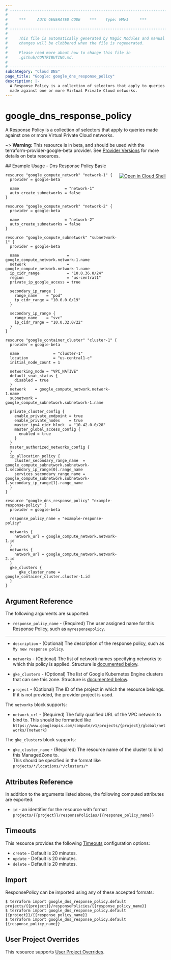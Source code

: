 ```yaml
---
# ----------------------------------------------------------------------------
#
#     ***     AUTO GENERATED CODE    ***    Type: MMv1     ***
#
# ----------------------------------------------------------------------------
#
#     This file is automatically generated by Magic Modules and manual
#     changes will be clobbered when the file is regenerated.
#
#     Please read more about how to change this file in
#     .github/CONTRIBUTING.md.
#
# ----------------------------------------------------------------------------
subcategory: "Cloud DNS"
page_title: "Google: google_dns_response_policy"
description: |-
  A Response Policy is a collection of selectors that apply to queries
  made against one or more Virtual Private Cloud networks.
---
```


# google\_dns\_response\_policy

A Response Policy is a collection of selectors that apply to queries
made against one or more Virtual Private Cloud networks.

~> **Warning:** This resource is in beta, and should be used with the terraform-provider-google-beta provider.
See [Provider Versions](https://terraform.io/docs/providers/google/guides/provider_versions.html) for more details on beta resources.


<div class = "oics-button" style="float: right; margin: 0 0 -15px">
  <a href="https://console.cloud.google.com/cloudshell/open?cloudshell_git_repo=https%3A%2F%2Fgithub.com%2Fterraform-google-modules%2Fdocs-examples.git&cloudshell_working_dir=dns_response_policy_basic&cloudshell_image=gcr.io%2Fgraphite-cloud-shell-images%2Fterraform%3Alatest&open_in_editor=main.tf&cloudshell_print=.%2Fmotd&cloudshell_tutorial=.%2Ftutorial.md" target="_blank">
    <img alt="Open in Cloud Shell" src="//gstatic.com/cloudssh/images/open-btn.svg" style="max-height: 44px; margin: 32px auto; max-width: 100%;">
  </a>
</div>
## Example Usage - Dns Response Policy Basic


```hcl
resource "google_compute_network" "network-1" {
  provider = google-beta

  name                    = "network-1"
  auto_create_subnetworks = false
}

resource "google_compute_network" "network-2" {
  provider = google-beta
  
  name                    = "network-2"
  auto_create_subnetworks = false
}

resource "google_compute_subnetwork" "subnetwork-1" {
  provider = google-beta

  name                     = google_compute_network.network-1.name
  network                  = google_compute_network.network-1.name
  ip_cidr_range            = "10.0.36.0/24"
  region                   = "us-central1"
  private_ip_google_access = true

  secondary_ip_range {
    range_name    = "pod"
    ip_cidr_range = "10.0.0.0/19"
  }

  secondary_ip_range {
    range_name    = "svc"
    ip_cidr_range = "10.0.32.0/22"
  }
}

resource "google_container_cluster" "cluster-1" {
  provider = google-beta

  name               = "cluster-1"
  location           = "us-central1-c"
  initial_node_count = 1

  networking_mode = "VPC_NATIVE"
  default_snat_status {
    disabled = true
  }
  network    = google_compute_network.network-1.name
  subnetwork = google_compute_subnetwork.subnetwork-1.name

  private_cluster_config {
    enable_private_endpoint = true
    enable_private_nodes    = true
    master_ipv4_cidr_block  = "10.42.0.0/28"
    master_global_access_config {
      enabled = true
	}
  }
  master_authorized_networks_config {
  }
  ip_allocation_policy {
    cluster_secondary_range_name  = google_compute_subnetwork.subnetwork-1.secondary_ip_range[0].range_name
    services_secondary_range_name = google_compute_subnetwork.subnetwork-1.secondary_ip_range[1].range_name
  }
}

resource "google_dns_response_policy" "example-response-policy" {
  provider = google-beta
  
  response_policy_name = "example-response-policy"
  
  networks {
    network_url = google_compute_network.network-1.id
  }
  networks {
    network_url = google_compute_network.network-2.id
  }
  gke_clusters {
	  gke_cluster_name = google_container_cluster.cluster-1.id
  }
}
```

## Argument Reference

The following arguments are supported:


* `response_policy_name` -
  (Required)
  The user assigned name for this Response Policy, such as `myresponsepolicy`.


- - -


* `description` -
  (Optional)
  The description of the response policy, such as `My new response policy`.

* `networks` -
  (Optional)
  The list of network names specifying networks to which this policy is applied.
  Structure is [documented below](#nested_networks).

* `gke_clusters` -
  (Optional)
  The list of Google Kubernetes Engine clusters that can see this zone.
  Structure is [documented below](#nested_gke_clusters).

* `project` - (Optional) The ID of the project in which the resource belongs.
    If it is not provided, the provider project is used.


<a name="nested_networks"></a>The `networks` block supports:

* `network_url` -
  (Required)
  The fully qualified URL of the VPC network to bind to.
  This should be formatted like
  `https://www.googleapis.com/compute/v1/projects/{project}/global/networks/{network}`

<a name="nested_gke_clusters"></a>The `gke_clusters` block supports:

* `gke_cluster_name` -
  (Required)
  The resource name of the cluster to bind this ManagedZone to.  
  This should be specified in the format like  
  `projects/*/locations/*/clusters/*`

## Attributes Reference

In addition to the arguments listed above, the following computed attributes are exported:

* `id` - an identifier for the resource with format `projects/{{project}}/responsePolicies/{{response_policy_name}}`


## Timeouts

This resource provides the following
[Timeouts](/docs/configuration/resources.html#timeouts) configuration options:

- `create` - Default is 20 minutes.
- `update` - Default is 20 minutes.
- `delete` - Default is 20 minutes.

## Import


ResponsePolicy can be imported using any of these accepted formats:

```
$ terraform import google_dns_response_policy.default projects/{{project}}/responsePolicies/{{response_policy_name}}
$ terraform import google_dns_response_policy.default {{project}}/{{response_policy_name}}
$ terraform import google_dns_response_policy.default {{response_policy_name}}
```

## User Project Overrides

This resource supports [User Project Overrides](https://registry.terraform.io/providers/hashicorp/google/latest/docs/guides/provider_reference#user_project_override).
